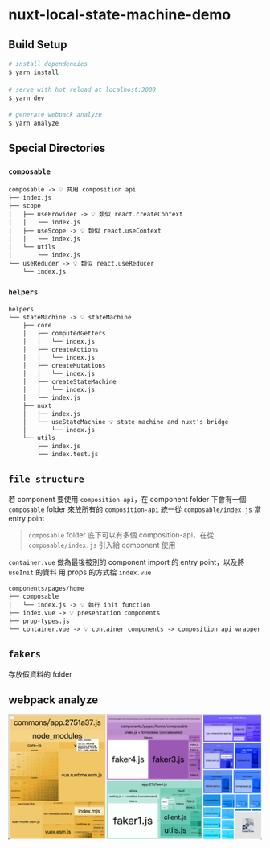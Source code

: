 # nuxt-local-state-machine-demo

## Build Setup

```bash
# install dependencies
$ yarn install

# serve with hot reload at localhost:3000
$ yarn dev

# generate webpack analyze
$ yarn analyze
```

## Special Directories


### `composable`
```
composable -> 💡 共用 composition api
├── index.js
├── scope
│   ├── useProvider -> 💡 類似 react.createContext
│   │   └── index.js
│   ├── useScope -> 💡 類似 react.useContext
│   │   └── index.js
│   └── utils
│       └── index.js
└── useReducer -> 💡 類似 react.useReducer
    └── index.js

```
### `helpers`
```
helpers
└── stateMachine -> 💡 stateMachine
    ├── core
    │   ├── computedGetters
    │   │   └── index.js
    │   ├── createActions
    │   │   └── index.js
    │   ├── createMutations
    │   │   └── index.js
    │   ├── createStateMachine
    │   │   └── index.js
    │   └── index.js
    ├── nuxt
    │   ├── index.js
    │   └── useStateMachine 💡 state machine and nuxt's bridge
    │       └── index.js
    └── utils
        ├── index.js
        └── index.test.js
```

## `file structure`
若 component 要使用 `composition-api`，在 component folder 下會有一個 `composable` folder 來放所有的 `composition-api` 
統一從 `composable/index.js` 當 entry point

> `composable` folder 底下可以有多個 composition-api，在從`composable/index.js` 引入給 component 使用

`container.vue` 做為最後被別的 component import 的 entry point，以及將 `useInit` 的資料 用 props 的方式給 `index.vue`


```
components/pages/home
├── composable
│   └── index.js -> 💡 執行 init function
├── index.vue -> 💡 presentation components
├── prop-types.js
└── container.vue -> 💡 container components -> composition api wrapper 

```

## `fakers`
存放假資料的 folder
## webpack analyze
![webpack analyze](./md/webpack-analyze.png)